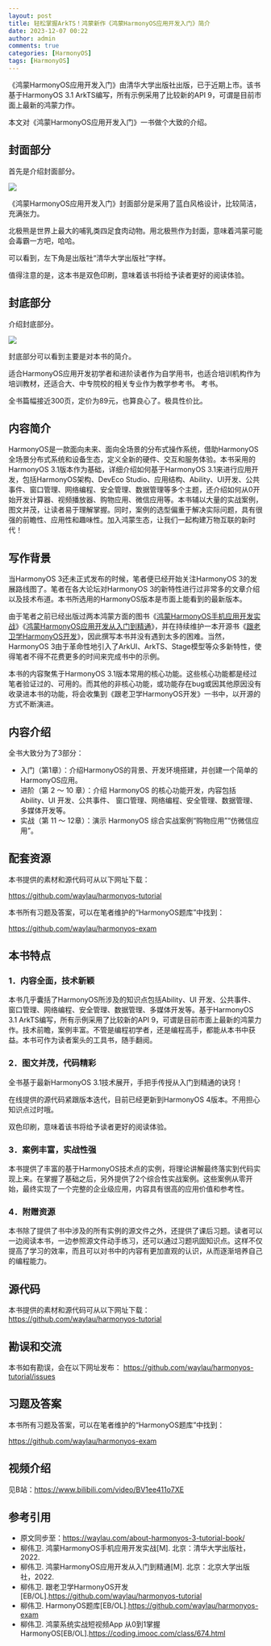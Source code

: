 ```yaml
---
layout: post
title: 轻松掌握ArkTS！鸿蒙新作《鸿蒙HarmonyOS应用开发入门》简介
date: 2023-12-07 00:22
author: admin
comments: true
categories: [HarmonyOS]
tags: [HarmonyOS]
---
```



《鸿蒙HarmonyOS应用开发入门》由清华大学出版社出版，已于近期上市。该书基于HarmonyOS 3.1 ArkTS编写，所有示例采用了比较新的API 9，可谓是目前市面上最新的鸿蒙力作。

本文对《鸿蒙HarmonyOS应用开发入门》一书做个大致的介绍。

<!-- more -->


## 封面部分

首先是介绍封面部分。

![](../images/post/20231207-harmonyos-01.png)


《鸿蒙HarmonyOS应用开发入门》封面部分是采用了蓝白风格设计，比较简洁，充满张力。

北极熊是世界上最大的哺乳类四足食肉动物。用北极熊作为封面，意味着鸿蒙可能会毒霸一方吧，哈哈。


可以看到，左下角是出版社“清华大学出版社”字样。


值得注意的是，这本书是双色印刷，意味着该书将给予读者更好的阅读体验。


## 封底部分

介绍封底部分。


![](../images/post/20231207-harmonyos-02.png)


封底部分可以看到主要是对本书的简介。

适合HarmonyOS应用开发初学者和进阶读者作为自学用书，也适合培训机构作为培训教材，还适合大、中专院校的相关专业作为教学参考书。
考书。

全书篇幅接近300页，定价为89元，也算良心了。极具性价比。






## 内容简介


HarmonyOS是一款面向未来、面向全场景的分布式操作系统，借助HarmonyOS全场景分布式系统和设备生态，定义全新的硬件、交互和服务体验。本书采用的HarmonyOS 3.1版本作为基础，详细介绍如何基于HarmonyOS 3.1来进行应用开发，包括HarmonyOS架构、DevEco Studio、应用结构、Ability、UI开发、公共事件、窗口管理、网络编程、安全管理、数据管理等多个主题，还介绍如何从0开始开发计算器、视频播放器、购物应用、微信应用等。本书辅以大量的实战案例，图文并茂，让读者易于理解掌握。同时，案例的选型偏重于解决实际问题，具有很强的前瞻性、应用性和趣味性。加入鸿蒙生态，让我们一起构建万物互联的新时代！



## 写作背景



当HarmonyOS 3还未正式发布的时候，笔者便已经开始关注HarmonyOS 3的发展路线图了。笔者在各大论坛对HarmonyOS 3的新特性进行过非常多的文章介绍以及技术布道。本书所选用的HarmonyOS版本是市面上能看到的最新版本。

由于笔者之前已经出版过两本鸿蒙方面的图书《[鸿蒙HarmonyOS手机应用开发实战](https://waylau.com/about-harmonyos-mobile-application-development-book/)》《[鸿蒙HarmonyOS应用开发从入门到精通](https://waylau.com/about-harmonyos-application-development-from-zero-to-hero-book/)》，并在持续维护一本开源书《[跟老卫学HarmonyOS开发](https://github.com/waylau/harmonyos-tutorial)》，因此撰写本书并没有遇到太多的困难。当然，HarmonyOS 3由于革命性地引入了ArkUI、ArkTS、Stage模型等众多新特性，使得笔者不得不花费更多的时间来完成书中的示例。

本书的内容聚焦于HarmonyOS 3.1版本常用的核心功能。这些核心功能都是经过笔者验证过的、可用的。而其他的非核心功能，或功能存在bug或因其他原因没有收录进本书的功能，将会收集到《跟老卫学HarmonyOS开发》一书中，以开源的方式不断演进。


## 内容介绍


全书大致分为了3部分：

* 入门（第1章）：介绍HarmonyOS的背景、开发环境搭建，并创建一个简单的HarmonyOS应用。
* 进阶（第 2 ～ 10 章）：介绍 HarmonyOS 的核心功能开发，内容包括 Ability、UI 开发、公共事件、 窗口管理、网络编程、安全管理、数据管理、多媒体开发等。
* 实战（第 11 ～ 12章）：演示 HarmonyOS 综合实战案例“购物应用”“仿微信应用”。



## 配套资源

本书提供的素材和源代码可从以下网址下载：

<https://github.com/waylau/harmonyos-tutorial>

本书所有习题及答案，可以在笔者维护的“HarmonyOS题库”中找到：

<https://github.com/waylau/harmonyos-exam>





## 本书特点


### 1．内容全面，技术新颖

本书几乎囊括了HarmonyOS所涉及的知识点包括Ability、UI 开发、公共事件、 窗口管理、网络编程、安全管理、数据管理、多媒体开发等。基于HarmonyOS 3.1 ArkTS编写，所有示例采用了比较新的API 9，可谓是目前市面上最新的鸿蒙力作。技术前瞻，案例丰富。不管是编程初学者，还是编程高手，都能从本书中获益。本书可作为读者案头的工具书，随手翻阅。

### 2．图文并茂，代码精彩

全书基于最新HarmonyOS 3.1技术展开，手把手传授从入门到精通的诀窍！

在线提供的源代码紧跟版本迭代，目前已经更新到HarmonyOS 4版本。不用担心知识点过时哦。

双色印刷，意味着该书将给予读者更好的阅读体验。

### 3．案例丰富，实战性强

本书提供了丰富的基于HarmonyOS技术点的实例，将理论讲解最终落实到代码实现上来。在掌握了基础之后，另外提供了2个综合性实战案例。这些案例从零开始，最终实现了一个完整的企业级应用，内容具有很高的应用价值和参考性。

### 4．附赠资源

本书除了提供了书中涉及的所有实例的源文件之外，还提供了课后习题。读者可以一边阅读本书，一边参照源文件动手练习，还可以通过习题巩固知识点。这样不仅提高了学习的效率，而且可以对书中的内容有更加直观的认识，从而逐渐培养自己的编程能力。




## 源代码

本书提供的素材和源代码可从以下网址下载：
https://github.com/waylau/harmonyos-tutorial

## 勘误和交流

本书如有勘误，会在以下网址发布：
https://github.com/waylau/harmonyos-tutorial/issues


## 习题及答案

本书所有习题及答案，可以在笔者维护的“HarmonyOS题库”中找到：

<https://github.com/waylau/harmonyos-exam>

## 视频介绍

见B站：<https://www.bilibili.com/video/BV1ee411o7XE>



## 参考引用

* 原文同步至：<https://waylau.com/about-harmonyos-3-tutorial-book/>
* 柳伟卫. 鸿蒙HarmonyOS手机应用开发实战[M]. 北京：清华大学出版社，2022.
* 柳伟卫. 鸿蒙HarmonyOS应用开发从入门到精通[M]. 北京：北京大学出版社，2022.
* 柳伟卫. 跟老卫学HarmonyOS开发[EB/OL].<https://github.com/waylau/harmonyos-tutorial>
* 柳伟卫. HarmonyOS题库[EB/OL].<https://github.com/waylau/harmonyos-exam>
* 柳伟卫. 鸿蒙系统实战短视频App 从0到1掌握HarmonyOS[EB/OL].<https://coding.imooc.com/class/674.html>
